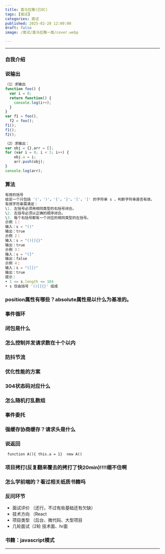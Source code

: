 ```yaml
---
title: 喜马拉雅(已OC)
tags: [面试]
categories: 面试
published: 2025-02-20 12:00:00
draft: false 
image: /面试/喜马拉雅一面/cover.webp

---
```


---
### 自我介绍

### 说输出 

```jsx
（1）求输出
function foo() {
  var i = 0;
  return function() {
    console.log(i++);
  }
}
var f1 = foo(),
  f2 = foo();
f1();  
f1();  
f2();  

（2）求输出：
var obj = {},arr = [];
for (var i = 0; i < 3; i++) {
    obj.a = i;
    arr.push(obj);
}
console.log(arr);
```

### 算法 

```jsx
有效的括号 
给定一个只包括 '('，')'，'{'，'}'，'['，']' 的字符串 s ，判断字符串是否有效。
有效字符串需满足：
\1. 左括号必须用相同类型的右括号闭合。
\2. 左括号必须以正确的顺序闭合。
\3. 每个右括号都有一个对应的相同类型的左括号。
示例 1：
输入：s = "()"
输出：true
示例 2：
输入：s = "()[]{}"
输出：true
示例 3：
输入：s = "(]"
输出：false
示例 4：
输入：s = "([])"
输出：true
提示：
• 1 <= s.length <= 104
• s 仅由括号 '()[]{}' 组成
```

### position属性有哪些？absolute属性是以什么为基准的。

### 事件循环

### 闭包是什么 

### 怎么控制并发请求数在十个以内 

### 防抖节流 

### 优化性能的方案 

### 304状态码对应什么 

### 怎么随机打乱数组 

### 事件委托 

### 强缓存协商缓存？请求头是什么 

### 说返回 

```
 function A(){ this.a = 1}  new A() 
```

### 项目拷打(反复翻来覆去的拷打了快20min)!!!!绷不住啊 

### 怎么学前端的？看过相关纸质书籍吗 

### 反问环节 

- 面试评价 （还行，不过有些基础还有欠缺）
- 技术方向 （React
- 项目类型 （后台、微代码、大型项目
- 几轮面试（2轮 技术面、hr面

### 书籍：javascript模式 
---
